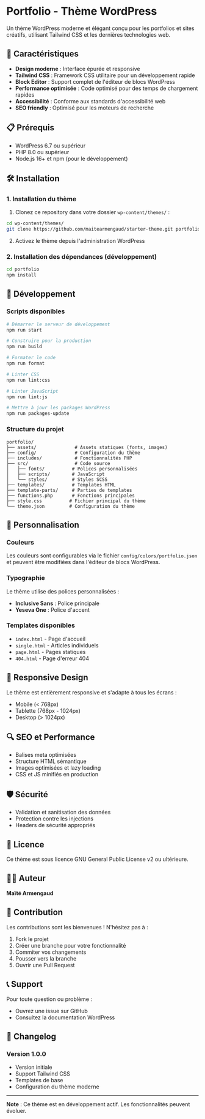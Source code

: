 # Portfolio - Thème WordPress

Un thème WordPress moderne et élégant conçu pour les portfolios et sites créatifs, utilisant Tailwind CSS et les dernières technologies web.

## 🚀 Caractéristiques

- **Design moderne** : Interface épurée et responsive
- **Tailwind CSS** : Framework CSS utilitaire pour un développement rapide
- **Block Editor** : Support complet de l'éditeur de blocs WordPress
- **Performance optimisée** : Code optimisé pour des temps de chargement rapides
- **Accessibilité** : Conforme aux standards d'accessibilité web
- **SEO friendly** : Optimisé pour les moteurs de recherche

## 📋 Prérequis

- WordPress 6.7 ou supérieur
- PHP 8.0 ou supérieur
- Node.js 16+ et npm (pour le développement)

## 🛠️ Installation

### 1. Installation du thème

1. Clonez ce repository dans votre dossier `wp-content/themes/` :
```bash
cd wp-content/themes/
git clone https://github.com/maitearmengaud/starter-theme.git portfolio
```

2. Activez le thème depuis l'administration WordPress

### 2. Installation des dépendances (développement)

```bash
cd portfolio
npm install
```

## 🔧 Développement

### Scripts disponibles

```bash
# Démarrer le serveur de développement
npm run start

# Construire pour la production
npm run build

# Formater le code
npm run format

# Linter CSS
npm run lint:css

# Linter JavaScript
npm run lint:js

# Mettre à jour les packages WordPress
npm run packages-update
```

### Structure du projet

```
portfolio/
├── assets/              # Assets statiques (fonts, images)
├── config/              # Configuration du thème
├── includes/            # Fonctionnalités PHP
├── src/                 # Code source
│   ├── fonts/          # Polices personnalisées
│   ├── scripts/        # JavaScript
│   └── styles/         # Styles SCSS
├── templates/          # Templates HTML
├── template-parts/     # Parties de templates
├── functions.php       # Fonctions principales
├── style.css          # Fichier principal du thème
└── theme.json         # Configuration du thème
```

## 🎨 Personnalisation

### Couleurs

Les couleurs sont configurables via le fichier `config/colors/portfolio.json` et peuvent être modifiées dans l'éditeur de blocs WordPress.

### Typographie

Le thème utilise des polices personnalisées :
- **Inclusive Sans** : Police principale
- **Yeseva One** : Police d'accent

### Templates disponibles

- `index.html` - Page d'accueil
- `single.html` - Articles individuels
- `page.html` - Pages statiques
- `404.html` - Page d'erreur 404

## 📱 Responsive Design

Le thème est entièrement responsive et s'adapte à tous les écrans :
- Mobile (< 768px)
- Tablette (768px - 1024px)
- Desktop (> 1024px)

## 🔍 SEO et Performance

- Balises meta optimisées
- Structure HTML sémantique
- Images optimisées et lazy loading
- CSS et JS minifiés en production

## 🛡️ Sécurité

- Validation et sanitisation des données
- Protection contre les injections
- Headers de sécurité appropriés

## 📄 Licence

Ce thème est sous licence GNU General Public License v2 ou ultérieure.

## 👨‍💻 Auteur

**Maïté Armengaud**

## 🤝 Contribution

Les contributions sont les bienvenues ! N'hésitez pas à :
1. Fork le projet
2. Créer une branche pour votre fonctionnalité
3. Commiter vos changements
4. Pousser vers la branche
5. Ouvrir une Pull Request

## 📞 Support

Pour toute question ou problème :
- Ouvrez une issue sur GitHub
- Consultez la documentation WordPress

## 🔄 Changelog

### Version 1.0.0
- Version initiale
- Support Tailwind CSS
- Templates de base
- Configuration du thème moderne

---

**Note** : Ce thème est en développement actif. Les fonctionnalités peuvent évoluer. 